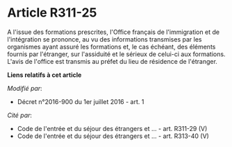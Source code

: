 # Article R311-25

A l'issue des formations prescrites, l'Office français de l'immigration et de l'intégration se prononce, au vu des
informations transmises par les organismes ayant assuré les formations et, le cas échéant, des éléments fournis par
l'étranger, sur l'assiduité et le sérieux de celui-ci aux formations. L'avis de l'office est transmis au préfet du lieu de
résidence de l'étranger.

**Liens relatifs à cet article**

_Modifié par_:

  - Décret n°2016-900 du 1er juillet 2016 - art. 1

_Cité par_:

  - Code de l'entrée et du séjour des étrangers et ... - art. R311-29 (V)
  - Code de l'entrée et du séjour des étrangers et ... - art. R313-40 (V)
